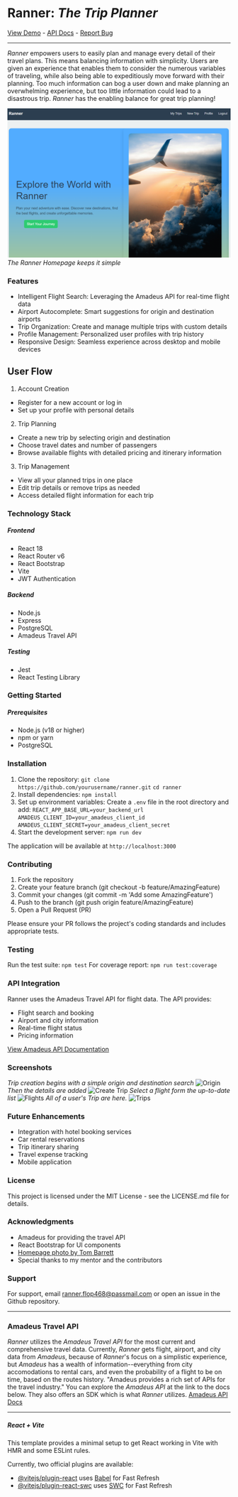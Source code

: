 # Ranner: *The Trip Planner*
[View Demo](https://capstone-2-frontend-zk5k.onrender.com) - [API Docs](https://developers.amadeus.com/self-service/apis-docs) - [Report Bug](ranner.flop468@passmail.com)


 ----

*Ranner* empowers users to easily plan and manage every detail of their travel plans. This means balancing information with simplicity. Users are given an experience that enables them to consider the numerous variables of traveling, while also being able to expeditiously move forward with their planning. Too much information can bog a user down and make planning an overwhelming experience, but too little information could lead to a disastrous trip. *Ranner* has the enabling balance for great trip planning! 

![Ranner Homepage](./screenshots/Ranner-Homepage.png "Ranner Homepage")
*The Ranner Homepage keeps it simple*

### Features
- Intelligent Flight Search: Leveraging the Amadeus API for real-time flight data
- Airport Autocomplete: Smart suggestions for origin and destination airports
- Trip Organization: Create and manage multiple trips with custom details
- Profile Management: Personalized user profiles with trip history
- Responsive Design: Seamless experience across desktop and mobile devices

## User Flow

1. Account Creation
- Register for a new account or log in
- Set up your profile with personal details


2. Trip Planning
- Create a new trip by selecting origin and destination
- Choose travel dates and number of passengers
- Browse available flights with detailed pricing and itinerary information

3. Trip Management
- View all your planned trips in one place
- Edit trip details or remove trips as needed
- Access detailed flight information for each trip


### Technology Stack

##### Frontend

- React 18
- React Router v6
- React Bootstrap
- Vite
- JWT Authentication

##### Backend

- Node.js
- Express
- PostgreSQL
- Amadeus Travel API

##### Testing

- Jest
- React Testing Library

### Getting Started
##### Prerequisites

- Node.js (v18 or higher)
- npm or yarn
- PostgreSQL

### Installation

1. Clone the repository:
```git clone https://github.com/yourusername/ranner.git```
```cd ranner```
2. Install dependencies:
```npm install```
3. Set up environment variables: Create a `.env` file in the root directory and add:
```REACT_APP_BASE_URL=your_backend_url```
```AMADEUS_CLIENT_ID=your_amadeus_client_id```
```AMADEUS_CLIENT_SECRET=your_amadeus_client_secret```
4. Start the development server:
```npm run dev```

The application will be available at `http://localhost:3000`

### Contributing

1. Fork the repository
2. Create your feature branch (git checkout -b feature/AmazingFeature)
3. Commit your changes (git commit -m 'Add some AmazingFeature')
4. Push to the branch (git push origin feature/AmazingFeature)
5. Open a Pull Request (PR)

Please ensure your PR follows the project's coding standards and includes appropriate tests.

### Testing
Run the test suite:
```npm test```
For coverage report:
```npm run test:coverage```


### API Integration
Ranner uses the Amadeus Travel API for flight data. The API provides:

- Flight search and booking
- Airport and city information
- Real-time flight status
- Pricing information

[View Amadeus API Documentation](https://developers.amadeus.com/self-service/apis-docs)
### Screenshots
*Trip creation begins with a simple origin and destination search*
![Origin](./screenshots/Ranner-Origin.png)
*Then the details are added*
![Create Trip](./screenshots/Ranner-Create-Trip.png)
*Select a flight form the up-to-date list*
![Flights](./screenshots/Ranner-Flight-Offers.png)
*All of a user's Trip are here.*
![Trips](./screenshots/Ranner-Trips.png)

### Future Enhancements

- Integration with hotel booking services
- Car rental reservations
- Trip itinerary sharing
- Travel expense tracking
- Mobile application

### License
This project is licensed under the MIT License - see the LICENSE.md file for details.

### Acknowledgments
- Amadeus for providing the travel API
- React Bootstrap for UI components
- [Homepage photo by Tom Barrett](https://unsplash.com/photos/airplane-on-sky-during-golden-hour-M0AWNxnLaMw?utm_content=creditShareLink&utm_medium=referral&utm_source=unsplash)
- Special thanks to my mentor and the contributors

### Support
For support, email [ranner.flop468@passmail.com](ranner.flop468@passmail.com) or open an issue in the Github repository.

---

### Amadeus Travel API
*Ranner* utilizes the *Amadeus Travel API* for the most current and comprehensive travel data. Currently, *Ranner* gets flight, airport, and city data from *Amadeus*, because of *Ranner*'s focus on a simplistic experience, but *Amadeus* has a wealth of information--everything from city accomodations to rental cars, and even the probability of a flight to be on time, based on the routes history. 
"Amadeus provides a rich set of APIs for the travel industry."
You can explore the *Amadeus API* at the link to the docs below. They also offers an SDK which is what *Ranner* utilizes. 
[Amadeus API Docs](https://developers.amadeus.com/self-service/apis-docs)

---

##### React + Vite

This template provides a minimal setup to get React working in Vite with HMR and some ESLint rules.

Currently, two official plugins are available:

- [@vitejs/plugin-react](https://github.com/vitejs/vite-plugin-react/blob/main/packages/plugin-react/README.md) uses [Babel](https://babeljs.io/) for Fast Refresh
- [@vitejs/plugin-react-swc](https://github.com/vitejs/vite-plugin-react-swc) uses [SWC](https://swc.rs/) for Fast Refresh
